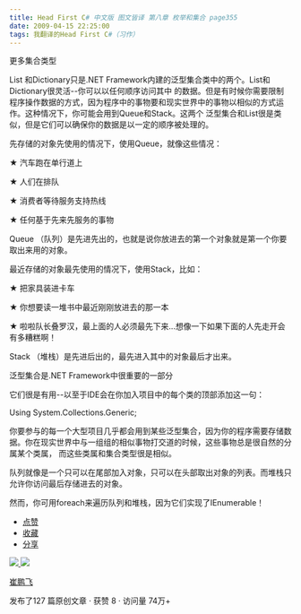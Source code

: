 ```yaml
---
title: Head First C# 中文版 图文皆译 第八章 枚举和集合 page355
date: 2009-04-15 22:25:00
tags: 我翻译的Head First C#（习作）
---
```

更多集合类型

  

List  和Dictionary只是.NET Framework内建的泛型集合类中的两个。List和Dictionary很灵活--你可以以任何顺序访问其中
的数据。但是有时候你需要限制程序操作数据的方式，因为程序中的事物要和现实世界中的事物以相似的方式运作。这种情况下，你可能会用到Queue和Stack。这两个
泛型集合和List很是类似，但是它们可以确保你的数据是以一定的顺序被处理的。

  

先存储的对象先使用的情况下，使用Queue，就像这些情况：

  

★  汽车跑在单行道上

★  人们在排队

★  消费者等待服务支持热线

★  任何基于先来先服务的事物

  

Queue  （队列）是先进先出的，也就是说你放进去的第一个对象就是第一个你要取出来用的对象。

  

最近存储的对象最先使用的情况下，使用Stack，比如：

  

★  把家具装进卡车

★  你想要读一堆书中最近刚刚放进去的那一本

★  啦啦队长叠罗汉，最上面的人必须最先下来...想像一下如果下面的人先走开会有多糟糕啊！

Stack  （堆栈）是先进后出的，最先进入其中的对象最后才出来。

  

泛型集合是.NET Framework中很重要的一部分

  

它们很是有用--以至于IDE会在你加入项目中的每个类的顶部添加这一句：

  

Using System.Collections.Generic;

  

你要参与的每一个大型项目几乎都会用到某些泛型集合，因为你的程序需要存储数据。你在现实世界中与一组组的相似事物打交道的时候，这些事物总是很自然的分属某个类属，
而这些类属和集合类型很是相似。

  

队列就像是一个只可以在尾部加入对象，只可以在头部取出对象的列表。而堆栈只允许你访问最后存储进去的对象。

  

然而，你可用foreach来遍历队列和堆栈，因为它们实现了IEnumerable！

  * [ 点赞  ](javascript:;)
  * [ 收藏  ](javascript:;)
  * [ 分享 ](javascript:;)

[ ![](https://profile.csdnimg.cn/5/2/5/3_cuipengfei1)
![](https://g.csdnimg.cn/static/user-reg-year/1x/11.png)
](https://blog.csdn.net/cuipengfei1)

[ 崔鹏飞 ](https://blog.csdn.net/cuipengfei1)

发布了127 篇原创文章  ·  获赞 8  ·  访问量 74万+

